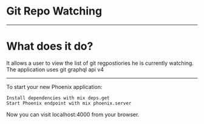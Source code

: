 # Git Repo Watching

<hr/>

# What does it do?

It allows a user to view the list of git regpostiories he is currently watching.
The application uses git graphql api v4

<hr/>

To start your new Phoenix application:

    Install dependencies with mix deps.get
    Start Phoenix endpoint with mix phoenix.server

Now you can visit localhost:4000 from your browser.

